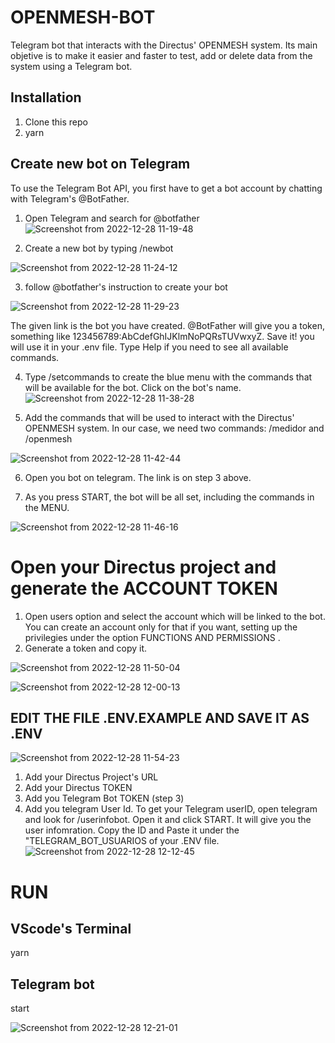 # OPENMESH-BOT
Telegram bot that interacts with the Directus' OPENMESH system. Its main objetive is to make it easier and faster to test, add or delete data from the system using a Telegram bot.

## Installation
1. Clone this repo
2. yarn

## Create new bot on Telegram
To use the Telegram Bot API, you first have to get a bot account by chatting with Telegram's @BotFather.
1. Open Telegram and search for @botfather
![Screenshot from 2022-12-28 11-19-48](https://user-images.githubusercontent.com/108586700/209826060-b0081c3e-6bc2-48de-b91e-cd029363aa4e.png)

2. Create a new bot by typing /newbot

![Screenshot from 2022-12-28 11-24-12](https://user-images.githubusercontent.com/108586700/209826653-4803c150-b7d2-4b9b-898c-5b0d256c6194.png)

3. follow @botfather's instruction to create your bot

![Screenshot from 2022-12-28 11-29-23](https://user-images.githubusercontent.com/108586700/209827356-4946541d-8b0f-4bad-a4c2-b4066c8292f0.png)

The given link is the bot you have created.
@BotFather will give you a token, something like 123456789:AbCdefGhIJKlmNoPQRsTUVwxyZ. Save it! you will use it in your .env file.
Type Help if you need to see all available commands.

4. Type /setcommands to create the blue menu with the commands that will be available for the bot. Click on the bot's name.
![Screenshot from 2022-12-28 11-38-28](https://user-images.githubusercontent.com/108586700/209828569-5642f40a-28a6-4549-a302-d919ba25dd6a.png)

5. Add the commands that will be used to interact with the Directus' OPENMESH system. In our case, we need two commands: /medidor and /openmesh

![Screenshot from 2022-12-28 11-42-44](https://user-images.githubusercontent.com/108586700/209829028-89106d66-06b5-4c85-80f9-6adbacd79ac0.png)

6. Open you bot on telegram. The link is on step 3 above.

7. As you press START, the bot will be all set, including the commands in the MENU.

![Screenshot from 2022-12-28 11-46-16](https://user-images.githubusercontent.com/108586700/209829470-e88d8682-91b9-4b8d-a786-b243b6b67cf7.png)


# Open your Directus project and generate the ACCOUNT TOKEN
1. Open users option and select the account which will be linked to the bot. You can create an account only for that if you want, setting up the privilegies under the option FUNCTIONS AND PERMISSIONS .
2. Generate a token and copy it.

![Screenshot from 2022-12-28 11-50-04](https://user-images.githubusercontent.com/108586700/209830209-b946ad4a-d249-4097-a69e-32316f3e6a88.png)

![Screenshot from 2022-12-28 12-00-13](https://user-images.githubusercontent.com/108586700/209831298-47f9400e-5b22-43e4-958f-c80925119606.png)

## EDIT THE FILE .ENV.EXAMPLE AND SAVE IT AS .ENV

![Screenshot from 2022-12-28 11-54-23](https://user-images.githubusercontent.com/108586700/209830554-349c5241-8e20-4331-94b1-9119dfcc1907.png)
1. Add your Directus Project's URL
2. Add your Directus TOKEN
3. Add you Telegram Bot TOKEN (step 3)
4. Add you telegram User Id. To get your Telegram userID, open telegram and look for /userinfobot. Open it and click START. It will give you the user infomration. Copy the ID and Paste it under the "TELEGRAM_BOT_USUARIOS of your .ENV file.
![Screenshot from 2022-12-28 12-12-45](https://user-images.githubusercontent.com/108586700/209833180-ab6bf96e-a061-4f6c-ba2b-3d69f9b0e1dd.png)

# RUN

## VScode's Terminal 
yarn

## Telegram bot
start

![Screenshot from 2022-12-28 12-21-01](https://user-images.githubusercontent.com/108586700/209834251-302ef160-ff39-444f-a7f7-a8d35b8883dc.png)



